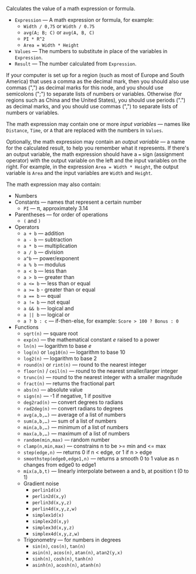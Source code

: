 Calculates the value of a math expression or formula. 

   - `Expression` — A math expression or formula, for example: 
      - `Width / 0,75` or `Width / 0.75`
      - `avg(A; B; C)` or `avg(A, B, C)`
      - `PI * R^2`
      - `Area = Width * Height`
   - `Values` — The numbers to substitute in place of the variables in `Expression`. 
   - `Result` — The number calculated from `Expression`. 

If your computer is set up for a region (such as most of Europe and South America) that uses a comma as the decimal mark, then you should also use commas (",") as decimal marks for this node, and you should use semicolons (";") to separate lists of numbers or variables. Otherwise (for regions such as China and the United States), you should use periods (".") as decimal marks, and you should use commas (",") to separate lists of numbers or variables.

The math expression may contain one or more *input variables* — names like `Distance`, `Time`, or `A` that are replaced with the numbers in `Values`. 

Optionally, the math expression may contain an *output variable* — a name for the calculated result, to help you remember what it represents. If there's an output variable, the math expression should have a `=` sign (assignment operator) with the output variable on the left and the input variables on the right. For example, in the expression `Area = Width * Height`, the output variable is `Area` and the input variables are `Width` and `Height`. 

The math expression may also contain:

   - Numbers
   - Constants — names that represent a certain number
      - `PI` — π, approximately 3.14
   - Parentheses — for order of operations
      - `(` and `)` 
   - Operators
      - `a + b` — addition
      - `a - b` — subtraction
      - `a * b` — multiplication
      - `a / b` — division
      - `a^b` — power/exponent
      - `a % b` — modulus
      - `a < b` — less than
      - `a > b` — greater than
      - `a <= b` — less than or equal
      - `a >= b` - greater than or equal
      - `a == b` — equal
      - `a != b` — not equal
      - `a && b` — logical and
      - `a || b` — logical or
      - `a ? b : c` — if-then-else, for example: `Score > 100 ? Bonus : 0`
   - Functions
      - `sqrt(n)` — square root
      - `exp(n)` — the mathematical constant *e* raised to a power
      - `ln(n)` — logarithm to base *e*
      - `log(n)` or `log10(n)` — logarithm to base 10
      - `log2(n)` — logarithm to base 2
      - `round(n)` or `rint(n)` — round to the nearest integer
      - `floor(n)` / `ceil(n)` — round to the nearest smaller/larger integer
      - `trunc(n)` — round to the nearest integer with a smaller magnitude
      - `fract(n)` — returns the fractional part
      - `abs(n)` — absolute value
      - `sign(n)` — -1 if negative, 1 if positive
      - `deg2rad(n)` — convert degrees to radians
      - `rad2deg(n)` — convert radians to degrees
      - `avg(a,b,…)` — average of a list of numbers
      - `sum(a,b,…)` — sum of a list of numbers
      - `min(a,b,…)` — minimum of a list of numbers
      - `max(a,b,…)` — maximum of a list of numbers
      - `random(min,max)` — random number
      - `clamp(n,min,max)` — constrains n to be &gt;= min and &lt;= max
      - `step(edge,n)` — returns 0 if n &lt; edge, or 1 if n &gt; edge
      - `smoothstep(edge0,edge1,n)` — returns a smooth 0 to 1 value as n changes from edge0 to edge1
      - `mix(a,b,t)` — linearly interpolate between a and b, at position t (0 to 1)
      - Gradient noise
         - `perlin1d(x)`
         - `perlin2d(x,y)`
         - `perlin3d(x,y,z)`
         - `perlin4d(x,y,z,w)`
         - `simplex1d(x)`
         - `simplex2d(x,y)`
         - `simplex3d(x,y,z)`
         - `simplex4d(x,y,z,w)`
      - Trigonometry — for numbers in degrees
         - `sin(n)`, `cos(n)`, `tan(n)`
         - `asin(n)`, `acos(n)`, `atan(n)`, `atan2(y,x)`
         - `sinh(n)`, `cosh(n)`, `tanh(n)`
         - `asinh(n)`, `acosh(n)`, `atanh(n)`
